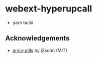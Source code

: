# webext-hyperupcall

- yarn build

## Acknowledgements

- [arxiv-utils](https://github.com/j3soon/arxiv-utils) by j3soon (MIT)
